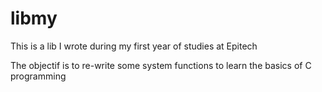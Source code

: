 # libmy

This is a lib I wrote during my first year of studies at Epitech

The objectif is to re-write some system functions to learn the basics of C programming
